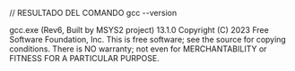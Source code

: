 // RESULTADO DEL COMANDO gcc --version

gcc.exe (Rev6, Built by MSYS2 project) 13.1.0
Copyright (C) 2023 Free Software Foundation, Inc.
This is free software; see the source for copying conditions.  There is NO
warranty; not even for MERCHANTABILITY or FITNESS FOR A PARTICULAR PURPOSE.
